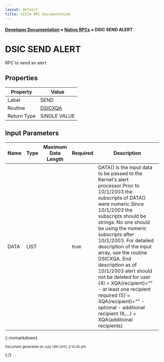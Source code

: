 ```yaml
---
layout: default
title: VISTA RPC Documentation
---
```


#### [Developer Documentation](../index) &#187; [Native RPCs](TableOfContents) &#187; DSIC SEND ALERT<br/>
# DSIC SEND ALERT

RPC to send an alert

## Properties

Property | Value
--- | ---
Label | SEND
Routine | [DSICXQA](http://code.osehra.org/dox/Routine_DSICXQA_source.html)
Return Type | SINGLE VALUE


## Input Parameters

Name | Type | Maximum Data Length | Required | Description
--- | --- | --- | --- | ---
DATA | LIST |  | true | DATA() is the input data to be passed to the Kernel&#x27;s alert processor.Prior to 10/1/2003 the subscripts of DATA() were numeric.Since 10/1/2003 the subscripts should be strings.  No one should be using the numeric subscripts after 10/1/2003. For detailed description of the input array, see the routine DSICXQA. End description as of 10/1/2003                  alert should not be deleted for user        (4) &#x3D; XQA(recipient)&#x3D;&quot;&quot; - at least one recipient required        (5) &#x3D; XQA(recipient)&#x3D;&quot;&quot; - optional - additional recipient        (6,...) &#x3D; XQA(additional recipients)



{::nomarkdown} <br/><p style="font-size: 11px">Document generated on July 13th 2017, 2:13:30 pm</p>{:/}